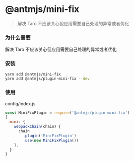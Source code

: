 # @antmjs/mini-fix

> 解决 Taro 不应该关心但应用需要自己处理的异常或者优化

### 为什么需要

解决 Taro 不应该关心但应用需要自己处理的异常或者优化

### 安装

```bash
yarn add @antmjs/mini-fix
yarn add @antmjs/plugin-mini-fix --dev
```

### 使用

config/index.js

```javascript
const MiniFixPlugin = require('@antmjs/plugin-mini-fix')
{
  mini: {
    webpackChain(chain) {
      chain
        .plugin('MiniFixPlugin')
        .use(new MiniFixPlugin())
    },
  }
}

```
